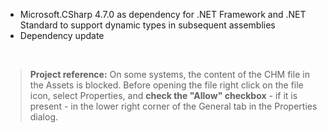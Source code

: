 - Microsoft.CSharp 4.7.0 as dependency for .NET Framework and .NET Standard to support dynamic types in subsequent assemblies
- Dependency update

&nbsp;
>**Project reference:** On some systems, the content of the CHM file in the Assets is blocked. Before opening the file right click on the file icon, select Properties, and **check the "Allow" checkbox** - if it is present - in the lower right corner of the General tab in the Properties dialog.
